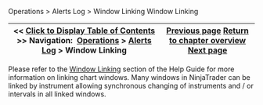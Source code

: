 ﻿
Operations \> Alerts Log \> Window Linking
Window Linking

| \<\< [Click to Display Table of Contents](window_linking7.md) \>\> **Navigation:**     [Operations](operations.md) \> [Alerts Log](alerts_log.md) \> Window Linking | [Previous page](alerts_log_properties.md) [Return to chapter overview](alerts_log.md) [Next page](automated_trading.md) |
| --- | --- |

Please refer to the [Window Linking](linking_windows.md) section of the Help Guide for more information on linking chart windows. Many windows in NinjaTrader can be linked by instrument allowing synchronous changing of instruments and / or intervals in all linked windows.
